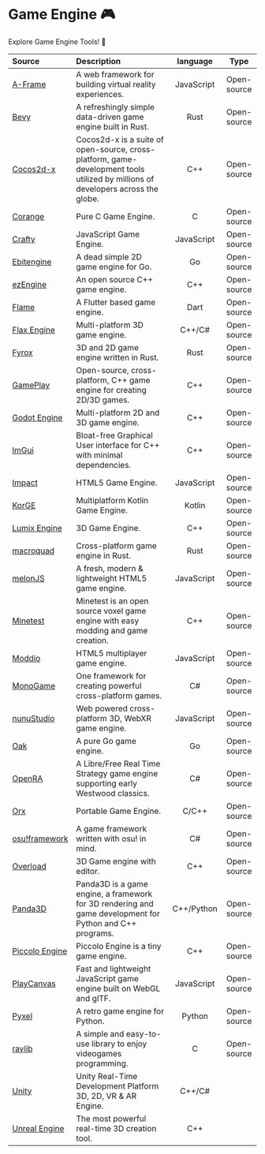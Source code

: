 # Game Engine 🎮

Explore Game Engine Tools! 🚀

| Source                                                                                      | Description                                                                                                                                                                                    |  language  |   Type   |
| :------------------------------------------------------------------------------------------ | :--------------------------------------------------------------------------------------------------------------------------------------------------------------------------------------------- | :-----------: | :-------: |
| [A-Frame](https://github.com/aframevr/aframe)                             | A web framework for building virtual reality experiences.                                                                                                                                                            |     JavaScript     |   Open-source   |
| [Bevy](https://github.com/bevyengine/bevy)                                | A refreshingly simple data-driven game engine built in Rust.                                                                                                                                                         |     Rust     |   Open-source   |
| [Cocos2d-x](https://github.com/cocos2d/cocos2d-x)                         | Cocos2d-x is a suite of open-source, cross-platform, game-development tools utilized by millions of developers across the globe.                                                                                    |     C++     |   Open-source   |
| [Corange](https://github.com/orangeduck/Corange)                          | Pure C Game Engine.                                                                                                                                                                                                  |     C     |   Open-source   |
| [Crafty](https://github.com/craftyjs/Crafty)                              | JavaScript Game Engine.                                                                                                                                                                                              |     JavaScript     |   Open-source   |
| [Ebitengine](https://github.com/hajimehoshi/ebiten)                       | A dead simple 2D game engine for Go.                                                                                                                                                                                 |     Go     |   Open-source   |
| [ezEngine](https://github.com/ezEngine/ezEngine)                          | An open source C++ game engine.                                                                                                                                                                                      |     C++     |   Open-source   |
| [Flame](https://github.com/flame-engine/flame)                            | A Flutter based game engine.                                                                                                                                                                                         |     Dart     |   Open-source   |
| [Flax Engine](https://github.com/FlaxEngine/FlaxEngine)                   | Multi-platform 3D game engine.                                                                                                                                                                                       |     C++/C#     |   Open-source   |
| [Fyrox](https://github.com/FyroxEngine/Fyrox)                             | 3D and 2D game engine written in Rust.                                                                                                                                                                               |     Rust     |   Open-source   |
| [GamePlay](https://github.com/gameplay3d/gameplay)                        | Open-source, cross-platform, C++ game engine for creating 2D/3D games.                                                                                                                                               |     C++     |   Open-source   |
| [Godot Engine](https://github.com/godotengine/godot)                      | Multi-platform 2D and 3D game engine.                                                                                                                                                                                |     C++     |   Open-source   |
| [ImGui](https://github.com/ocornut/imgui)                                 | Bloat-free Graphical User interface for C++ with minimal dependencies.                                                                                                                                               |     C++     |   Open-source   |
| [Impact](https://github.com/phoboslab/Impact)                             | HTML5 Game Engine.                                                                                                                                                                                                   |     JavaScript     |   Open-source   |
| [KorGE](https://github.com/korlibs/korge)                                 | Multiplatform Kotlin Game Engine.                                                                                                                                                                                    |     Kotlin     |   Open-source   |
| [Lumix Engine](https://github.com/nem0/LumixEngine)                       | 3D Game Engine.                                                                                                                                                                                                      |     C++     |   Open-source   |
| [macroquad](https://github.com/not-fl3/macroquad)                         | Cross-platform game engine in Rust.                                                                                                                                                                                  |     Rust     |   Open-source   |
| [melonJS](https://github.com/melonjs/melonJS)                             | A fresh, modern & lightweight HTML5 game engine.                                                                                                                                                                     |     JavaScript     |   Open-source   |
| [Minetest](https://github.com/minetest/minetest)                          | Minetest is an open source voxel game engine with easy modding and game creation.                                                                                                                                    |     C++     |   Open-source   |
| [Moddio](https://github.com/moddio/moddio2)                               | HTML5 multiplayer game engine.                                                                                                                                                                                       |     JavaScript     |   Open-source   |
| [MonoGame](https://github.com/MonoGame/MonoGame)                          | One framework for creating powerful cross-platform games.                                                                                                                                                            |     C#     |   Open-source   |
| [nunuStudio](https://github.com/tentone/nunuStudio)                       | Web powered cross-platform 3D, WebXR game engine.                                                                                                                                                                    |     JavaScript     |   Open-source   |
| [Oak](https://github.com/oakmound/oak)                                    | A pure Go game engine.                                                                                                                                                                                               |     Go     |   Open-source   |
| [OpenRA](https://github.com/OpenRA/OpenRA)                                | A Libre/Free Real Time Strategy game engine supporting early Westwood classics.                                                                                                                                      |     C#     |   Open-source   |
| [Orx](https://github.com/orx/orx)                                         | Portable Game Engine.                                                                                                                                                                                                |     C/C++     |   Open-source   |
| [osu!framework](https://github.com/ppy/osu-framework)                     | A game framework written with osu! in mind.                                                                                                                                                                          |     C#     |   Open-source   |
| [Overload](https://github.com/adriengivry/Overload)                       | 3D Game engine with editor.                                                                                                                                                                                          |     C++     |   Open-source   |
| [Panda3D](https://github.com/panda3d/panda3d)                             | Panda3D is a game engine, a framework for 3D rendering and game development for Python and C++ programs.                                                                                                             |     C++/Python     |   Open-source   |
| [Piccolo Engine](https://github.com/BoomingTech/Piccolo)                  | Piccolo Engine is a tiny game engine.                                                                                                                                                                                |     C++     |   Open-source   |
| [PlayCanvas](https://github.com/playcanvas/engine)                        | Fast and lightweight JavaScript game engine built on WebGL and glTF.                                                                                                                                                 |     JavaScript     |   Open-source   |
| [Pyxel](https://github.com/kitao/pyxel)                                   | A retro game engine for Python.                                                                                                                                                                                      |     Python     |   Open-source   |
| [raylib](https://github.com/raysan5/raylib)                               | A simple and easy-to-use library to enjoy videogames programming.                                                                                                                                                    |     C     |   Open-source   |
| [Unity](https://unity.com/)                                               | Unity Real-Time Development Platform 3D, 2D, VR & AR Engine.                                                                                                                                                       |     C++/C#     |              |
| [Unreal Engine](https://unrealengine.com/)                                | The most powerful real-time 3D creation tool.                                                                                                                                                                      |     C++    |              |

